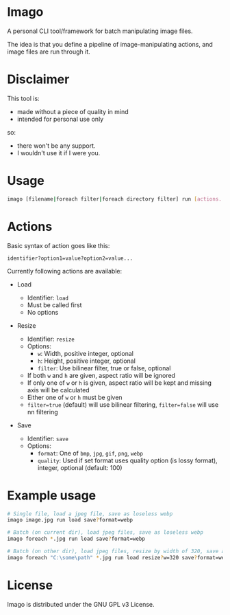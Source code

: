 # Imago

A personal CLI tool/framework for batch manipulating image files.

The idea is that you define a pipeline of image-manipulating actions, and image files are run through it.

# Disclaimer

This tool is:

- made without a piece of quality in mind
- intended for personal use only

so:

- there won't be any support.
- I wouldn't use it if I were you.

# Usage

```sh
imago [filename|foreach filter|foreach directory filter] run [actions...]
```

# Actions

Basic syntax of action goes like this:

```
identifier?option1=value?option2=value...
```

Currently following actions are available:

- Load
  - Identifier: `load`
  - Must be called first
  - No options

- Resize
  - Identifier: `resize`
  - Options:
    - `w`: Width, positive integer, optional
    - `h`: Height, positive integer, optional
    - `filter`: Use bilinear filter, true or false, optional
  - If both `w` and `h` are given, aspect ratio will be ignored
  - If only one of `w` or `h` is given, aspect ratio will be kept and missing axis will be calculated
  - Either one of `w` or `h` must be given
  - `filter=true` (default) will use bilinear filtering, `filter=false` will use nn filtering

- Save
  - Identifier: `save`
  - Options:
    - `format`: One of `bmp`, `jpg`, `gif`, `png`, `webp`
    - `quality`: Used if set format uses quality option (is lossy format), integer, optional (default: 100)

# Example usage

```sh
# Single file, load a jpeg file, save as loseless webp
imago image.jpg run load save?format=webp

# Batch (on current dir), load jpeg files, save as loseless webp
imago foreach *.jpg run load save?format=webp

# Batch (on other dir), load jpeg files, resize by width of 320, save as lossy webp with quality of 80
imago foreach "C:\some\path" *.jpg run load resize?w=320 save?format=webp?quality=80
```

# License

Imago is distributed under the GNU GPL v3 License.